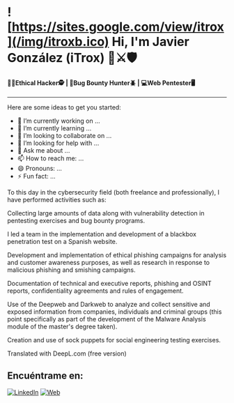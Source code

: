 # ![https://sites.google.com/view/itrox](/img/itroxb.ico) Hi, I'm Javier González (iTrox) 👋⚔️🛡️
#### 👨‍💻Ethical Hacker🕵️ | 🐞Bug Bounty Hunter🪲 | 💻Web Pentester🖥️

---

Here are some ideas to get you started:

- 🔭 I’m currently working on ...
- 🌱 I’m currently learning ...
- 👯 I’m looking to collaborate on ...
- 🤔 I’m looking for help with ...
- 💬 Ask me about ...
- 📫 How to reach me: ...
- 😄 Pronouns: ...
- ⚡ Fun fact: ...

To this day in the cybersecurity field (both freelance and professionally), I have performed activities such as:


Collecting large amounts of data along with vulnerability detection in pentesting exercises and bug bounty programs.

I led a team in the implementation and development of a blackbox penetration test on a Spanish website.

Development and implementation of ethical phishing campaigns for analysis and customer awareness purposes, as well as research in response to malicious phishing and smishing campaigns.

Documentation of technical and executive reports, phishing and OSINT reports, confidentiality agreements and rules of engagement.

Use of the Deepweb and Darkweb to analyze and collect sensitive and exposed information from companies, individuals and criminal groups (this point specifically as part of the development of the Malware Analysis module of the master's degree taken).

Creation and use of sock puppets for social engineering testing exercises.

Translated with DeepL.com (free version)

## Encuéntrame en:

[![LinkedIn](https://img.shields.io/badge/LinkedIn-Javier_González-0077B5?style=for-the-badge&logo=linkedin&logoColor=white&labelColor=101010)](https://www.linkedin.com/in/javier-gonzalez-espinoza/)
[![Web](https://img.shields.io/badge/Website-iTrox.site-14a1f0?style=for-the-badge&logo=dev.to&logoColor=white&labelColor=101010)](https://sites.google.com/view/itrox/)

